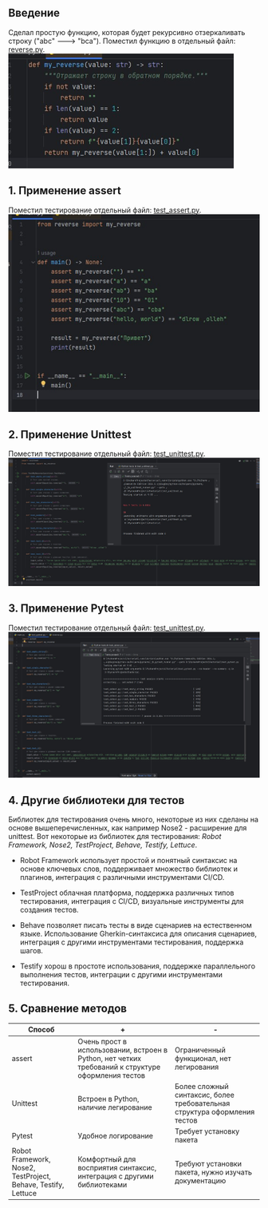 ## Введение
Сделал простую функцию, которая будет рекурсивно отзеркаливать строку ("abc" ---> "bca"). Поместил функцию в отдельный файл: [reverse.py](https://github.com/ytkinroman/tekhnologii_programmirovaniya_1/blob/main/reverse.py).
![Image](github_img/img_function.jpg)

 
 
## 1. Применение assert
Поместил тестирование отдельный файл: [test_assert.py](https://github.com/ytkinroman/tekhnologii_programmirovaniya_1/blob/main/test_assert.py).
![Image](github_img/img_assert.jpg)



## 2. Применение Unittest
Поместил тестирование отдельный файл: [test_unittest.py](https://github.com/ytkinroman/tekhnologii_programmirovaniya_1/blob/main/test_unittest.py).
![Image](github_img/img_unitllest.jpg)



## 3. Применение Pytest
Поместил тестирование отдельный файл: [test_unittest.py](https://github.com/ytkinroman/tekhnologii_programmirovaniya_1/blob/main/test_pytest.py).
![Image](github_img/img_pytest.jpg)

## 4. Другие библиотеки для тестов
Библиотек для тестирования очень много, некоторые из них сделаны на основе вышеперечисленных, как например Nose2 - расширение для unittest. Вот некоторые из библиотек для тестирования: *Robot Framework, Nose2, TestProject, Behave, Testify, Lettuce*.

- Robot Framework использует простой и понятный синтаксис на основе ключевых слов, поддерживает множество библиотек и плагинов, интеграция с различными инструментами CI/CD.

- TestProject облачная платформа, поддержка различных типов тестирования, интеграция с CI/CD, визуальные инструменты для создания тестов.

- Behave позволяет писать тесты в виде сценариев на естественном языке. Использование Gherkin-синтаксиса для описания сценариев, интеграция с другими инструментами тестирования, поддержка шагов.

- Testify хорош в простоте использования, поддержке параллельного выполнения тестов, интеграции с другими инструментами тестирования.


## 5. Сравнение методов
| Способ | + | - |
| -------- | -------- | -------- |
| assert | Очень прост в использовании, встроен в Python, нет четких требований к структуре оформления тестов | Ограниченный функционал, нет легирования |
| Unittest | Встроен в Python, наличие легирование | Более сложный синтаксис, более требовательная структура оформления тестов|
| Pytest | Удобное логирование | Требует установку пакета |
| Robot Framework, Nose2, TestProject, Behave, Testify, Lettuce | Комфортный для восприятия синтаксис, интеграция с другими библиотеками | Требуют установки пакета, нужно изучать документацию |